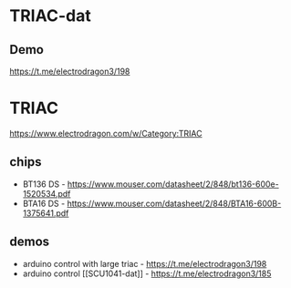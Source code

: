 
# TRIAC-dat

## Demo 

https://t.me/electrodragon3/198



# TRIAC 

https://www.electrodragon.com/w/Category:TRIAC

## chips 
- BT136 DS - https://www.mouser.com/datasheet/2/848/bt136-600e-1520534.pdf
- BTA16 DS - https://www.mouser.com/datasheet/2/848/BTA16-600B-1375641.pdf


## demos 

- arduino control with large triac - https://t.me/electrodragon3/198
- arduino control [[SCU1041-dat]] - https://t.me/electrodragon3/185


